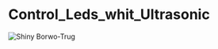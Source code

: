# Control_Leds_whit_Ultrasonic



![Shiny Borwo-Trug](https://user-images.githubusercontent.com/72344723/222980221-89383638-27ed-4cc7-a49e-9099118cdbdc.png)

